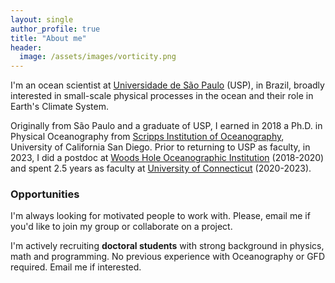 ```yaml
---
layout: single
author_profile: true
title: "About me"
header:
  image: /assets/images/vorticity.png
---
```


I'm an ocean scientist at [Universidade  de São Paulo](https://www5.usp.br) (USP), in Brazil, broadly interested in small-scale physical processes in the ocean and their role in Earth's Climate System.

<!-- With financial support from [FAPESP](https://fapesp.br/en), [Instituto Serrapilheira](https://serrapilheira.org/en/) and [Pró-Reitoria de Pesquisa](https://sites.usp.br/prp/), I'm bulding the Multiscale Ocean & Climate Physics Research Group (f-lab) at USP. -->

Originally from São Paulo and a graduate of USP, I earned in 2018 a Ph.D. in Physical Oceanography from [Scripps Institution of Oceanography](https://scripps.ucsd.edu), University of California San Diego. Prior to returning to USP as faculty, in 2023, I did a postdoc at [Woods Hole Oceanographic Institution](https://www.whoi.edu) (2018-2020) and spent 2.5 years as faculty at [University of Connecticut](https://www.uconn.edu) (2020-2023).

### Opportunities

I'm always looking for motivated people to work with. Please, email me if you'd like to join my group or collaborate on a project.

I'm actively recruiting **doctoral students** with strong background in physics, math and programming. No previous experience with Oceanography or GFD required. Email me if interested.

<!-- ### Useful reading 

#### Short pieces
- [Waiting for the motivation fairy](https://www.nature.com/articles/nj7341-127a), *Nature*
- [Elements of style](https://www.nature.com/articles/nphys724),  *Nature Physics*

#### Long pieces
- [Is email making professors stupid?](https://www.chronicle.com/article/is-email-making-professors-stupid/), Cal Newport, *The Chronicle of Higher Education*
- [The question we've stopped asking about teen-agers and social media](https://www.newyorker.com/culture/office-space/the-question-weve-stopped-asking-about-teen-agers-and-social-media), Cal Newport, *The New Yorker*

#### Advisory

I also recommend you read the US Surgeon General Advisory on [*Social Media and Youth Mental Health*](https://www.hhs.gov/sites/default/files/sg-youth-mental-health-social-media-advisory.pdf). -->
